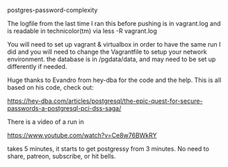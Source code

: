 postgres-password-complexity

The logfile from the last time I ran this before pushing is in vagrant.log and is readable in technicolor(tm) via less -R vagrant.log

You will need to set up vagrant & virtualbox in order to have the same run I did and you will need to change the Vagrantfile to setup your network environment.
the database is in /pgdata/data, and may need to be set up differently if needed.

Huge thanks to Evandro from hey-dba for the code and the help.
This is all based on his code, check out:

https://hey-dba.com/articles/postgresql/the-epic-quest-for-secure-passwords-a-postgresql-pci-dss-saga/

There is a video of a run in

https://www.youtube.com/watch?v=Ce8w76BWkRY

takes 5 minutes, it starts to get postgressy from 3 minutes. No need to share, patreon, subscribe, or hit bells.


